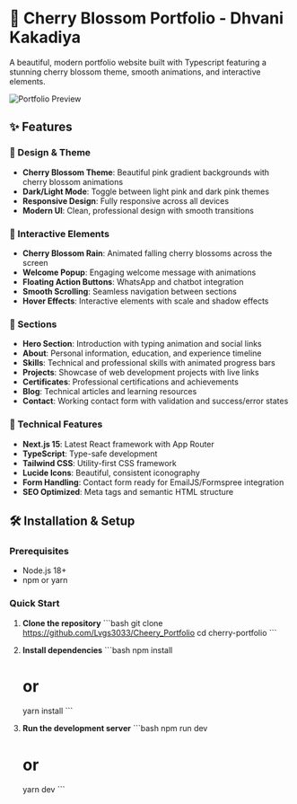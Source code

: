# 🌸 Cherry Blossom Portfolio - Dhvani Kakadiya

A beautiful, modern portfolio website built with Typescript featuring a stunning cherry blossom theme, smooth animations, and interactive elements.

![Portfolio Preview](https://images.unsplash.com/photo-1522383225653-ed111181a951?w=800&h=400&fit=crop)

## ✨ Features

### 🎨 Design & Theme
- **Cherry Blossom Theme**: Beautiful pink gradient backgrounds with cherry blossom animations
- **Dark/Light Mode**: Toggle between light pink and dark pink themes
- **Responsive Design**: Fully responsive across all devices
- **Modern UI**: Clean, professional design with smooth transitions

### 🌸 Interactive Elements
- **Cherry Blossom Rain**: Animated falling cherry blossoms across the screen
- **Welcome Popup**: Engaging welcome message with animations
- **Floating Action Buttons**: WhatsApp and chatbot integration
- **Smooth Scrolling**: Seamless navigation between sections
- **Hover Effects**: Interactive elements with scale and shadow effects

### 📱 Sections
- **Hero Section**: Introduction with typing animation and social links
- **About**: Personal information, education, and experience timeline
- **Skills**: Technical and professional skills with animated progress bars
- **Projects**: Showcase of web development projects with live links
- **Certificates**: Professional certifications and achievements
- **Blog**: Technical articles and learning resources
- **Contact**: Working contact form with validation and success/error states

### 🚀 Technical Features
- **Next.js 15**: Latest React framework with App Router
- **TypeScript**: Type-safe development
- **Tailwind CSS**: Utility-first CSS framework
- **Lucide Icons**: Beautiful, consistent iconography
- **Form Handling**: Contact form ready for EmailJS/Formspree integration
- **SEO Optimized**: Meta tags and semantic HTML structure

## 🛠️ Installation & Setup

### Prerequisites
- Node.js 18+ 
- npm or yarn

### Quick Start

1. **Clone the repository**
   \`\`\`bash
   git clone https://github.com/Lvgs3033/Cheery_Portfolio
   cd cherry-portfolio
   \`\`\`

2. **Install dependencies**
   \`\`\`bash
   npm install
   # or
   yarn install
   \`\`\`

3. **Run the development server**
   \`\`\`bash
   npm run dev
   # or
   yarn dev
   \`\`\`
